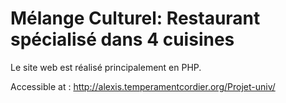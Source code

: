 # Mélange Culturel: Restaurant spécialisé dans 4 cuisines
Le site web est réalisé principalement en PHP.

Accessible at : http://alexis.temperamentcordier.org/Projet-univ/
